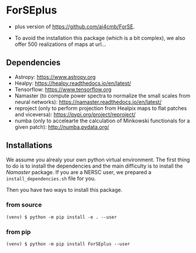 # ForSEplus
- plus version of https://github.com/ai4cmb/ForSE.

- To avoid the installation this package (which is a bit complex), we also offer 500 realizations of maps at url...

## Dependencies  

- Astropy: https://www.astropy.org
- Healpy: https://healpy.readthedocs.io/en/latest/
- Tensorflow: https://www.tensorflow.org
- Namaster (to compute power spectra to normalize the small scales from neural networks): https://namaster.readthedocs.io/en/latest/
- reproject (only to perform projection from Healpix maps to flat patches and viceversa): https://pypi.org/project/reproject/
- numba (only to accelearte the calculation of Minkowski functionals for a given patch): http://numba.pydata.org/

## Installations
We assume you alrealy your own python virtual environment. 
The first thing to do is to install the dependencies and the main difficulty is to install the $Namaster$ package. If you are a NERSC user, we prepared a `install_dependencies.sh` file for you. 

Then you have two ways to install this package. 

### from source
    (venv) $ python -m pip install -e . --user

### from pip
    (venv) $ python -m pip install ForSEplus --user
    
